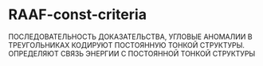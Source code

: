 # RAAF-const-criteria
ПОСЛЕДОВАТЕЛЬНОСТЬ ДОКАЗАТЕЛЬСТВА, УГЛОВЫЕ АНОМАЛИИ В ТРЕУГОЛЬНИКАХ КОДИРУЮТ ПОСТОЯННУЮ ТОНКОЙ СТРУКТУРЫ. ОПРЕДЕЛЯЮТ СВЯЗЬ ЭНЕРГИИ С ПОСТОЯННОЙ ТОНКОЙ СТРУКТУРЫ
